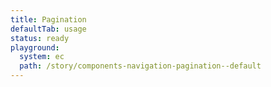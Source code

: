 ```yaml
---
title: Pagination
defaultTab: usage
status: ready
playground:
  system: ec
  path: /story/components-navigation-pagination--default
---
```

